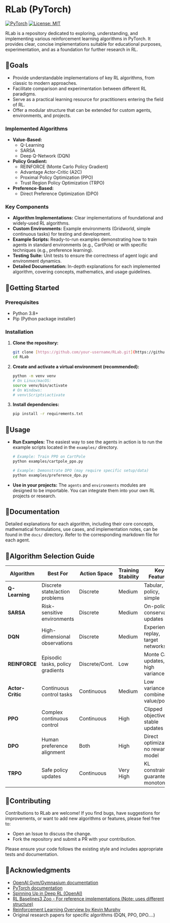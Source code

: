 # RLab (PyTorch)

[![PyTorch](https://img.shields.io/badge/PyTorch-%23EE4C2C.svg?logo=PyTorch&logoColor=white)](https://pytorch.org/)
[![License: MIT](https://img.shields.io/badge/License-MIT-yellow.svg)](https://opensource.org/licenses/MIT)

RLab is a repository dedicated to exploring, understanding, and implementing various reinforcement learning algorithms in PyTorch. It provides clear, concise implementations suitable for educational purposes, experimentation, and as a foundation for further research in RL.

## 📌Goals

* Provide understandable implementations of key RL algorithms, from classic to modern approaches.
* Facilitate comparison and experimentation between different RL paradigms.
* Serve as a practical learning resource for practitioners entering the field of RL.
* Offer a modular structure that can be extended for custom agents, environments, and projects.


### **Implemented Algorithms**
* **Value-Based:**
    * Q-Learning
    * SARSA
    * Deep Q-Network (DQN)
* **Policy Gradient:**
    * REINFORCE (Monte Carlo Policy Gradient)
    * Advantage Actor-Critic (A2C)
    * Proximal Policy Optimization (PPO)
    * Trust Region Policy Optimization (TRPO)
* **Preference-Based:**
    * Direct Preference Optimization (DPO)

### **Key Components**
* **Algorithm Implementations:** Clear implementations of foundational and widely-used RL algorithms.
* **Custom Environments:** Example environments (Gridworld, simple continuous tasks) for testing and development.
* **Example Scripts:** Ready-to-run examples demonstrating how to train agents in standard environments (e.g., CartPole) or with specific techniques (e.g., preference learning).
* **Testing Suite:** Unit tests to ensure the correctness of agent logic and environment dynamics.
* **Detailed Documentation:** In-depth explanations for each implemented algorithm, covering concepts, mathematics, and usage guidelines.


## 📌Getting Started
### Prerequisites
* Python 3.8+
* Pip (Python package installer)

### Installation

1. **Clone the repository:**
    ```bash
    git clone [https://github.com/your-username/RLab.git](https://github.com/your-username/RLab.git) # <-- Replace with your repo URL!
    cd RLab
    ```

2. **Create and activate a virtual environment (recommended):**
    ```bash
    python -m venv venv
    # On Linux/macOS:
    source venv/bin/activate
    # On Windows:
    # venv\Scripts\activate
    ```
3.  **Install dependencies:**
    ```bash
    pip install -r requirements.txt
    ```

## 📌Usage
* **Run Examples:** The easiest way to see the agents in action is to run the example scripts located in the `examples/` directory.
    ```bash
    # Example: Train PPO on CartPole
    python examples/cartpole_ppo.py

    # Example: Demonstrate DPO (may require specific setup/data)
    python examples/preference_dpo.py
    ```
* **Use in your projects:** The `agents` and `environments` modules are designed to be importable. You can integrate them into your own RL projects or research.

## 📌Documentation

Detailed explanations for each algorithm, including their core concepts, mathematical formulations, use cases, and implementation notes, can be found in the `docs/` directory. Refer to the corresponding markdown file for each agent.

## 📌Algorithm Selection Guide

| Algorithm       | Best For                          | Action Space   | Training Stability | Key Features                         |
|-----------------|-----------------------------------|----------------|--------------------|--------------------------------------|
| **Q-Learning**  | Discrete state/action problems    | Discrete       | Medium             | Tabular, off-policy, simple          |
| **SARSA**       | Risk-sensitive environments       | Discrete       | Medium             | On-policy, conservative updates      |
| **DQN**         | High-dimensional observations     | Discrete       | Medium             | Experience replay, target networks   |
| **REINFORCE**   | Episodic tasks, policy gradients  | Discrete/Cont. | Low                | Monte Carlo updates, high variance    |
| **Actor-Critic**| Continuous control tasks          | Continuous     | Medium             | Low variance, combined value/policy  |
| **PPO**         | Complex continuous control        | Continuous     | High               | Clipped objectives, stable updates   |
| **DPO**         | Human preference alignment        | Both           | High               | Direct optimization, no reward model |
| **TRPO**        | Safe policy updates               | Continuous     | Very High          | KL constraints, guaranteed monotonic |

## 📌Contributing  
Contributions to RLab are welcome! If you find bugs, have suggestions for improvements, or want to add new algorithms or features, please feel free to:

- Open an Issue to discuss the change.  
- Fork the repository and submit a PR with your contribution.  

Please ensure your code follows the existing style and includes appropriate tests and documentation.

## 📌Acknowledgments
- [OpenAI Gym/Gymnasium documentation](https://github.com/openai/gym)
- [PyTorch documentation](https://pytorch.org/docs/stable/index.html)
- [Spinning Up in Deep RL (OpenAI)](https://spinningup.openai.com/en/latest/)
- [RL Baselines3 Zoo - For reference implementations (Note: uses different structure)](https://stable-baselines3.readthedocs.io/en/master/guide/rl_zoo.html)
- [Reinforcement Learning Overview by Kevin Murphy](https://arxiv.org/pdf/2412.05265)
- Original research papers for specific algorithms (DQN, PPO, DPO....)

